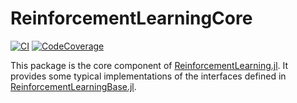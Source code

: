 # ReinforcementLearningCore

[![CI](https://github.com/JuliaReinforcementLearning/ReinforcementLearningCore.jl/workflows/CI/badge.svg)](https://github.com/JuliaReinforcementLearning/ReinforcementLearningCore.jl/actions?query=workflow%3ACI)
[![CodeCoverage](https://codecov.io/gh/JuliaReinforcementLearning/ReinforcementLearningCore.jl/branch/master/graph/badge.svg)](https://codecov.io/gh/JuliaReinforcementLearning/ReinforcementLearningCore.jl)

This package is the core component of [ReinforcementLearning.jl](https://github.com/JuliaReinforcementLearning/ReinforcementLearning.jl). It provides some typical implementations of the interfaces defined in [ReinforcementLearningBase.jl](https://github.com/JuliaReinforcementLearning/ReinforcementLearningBase.jl).
